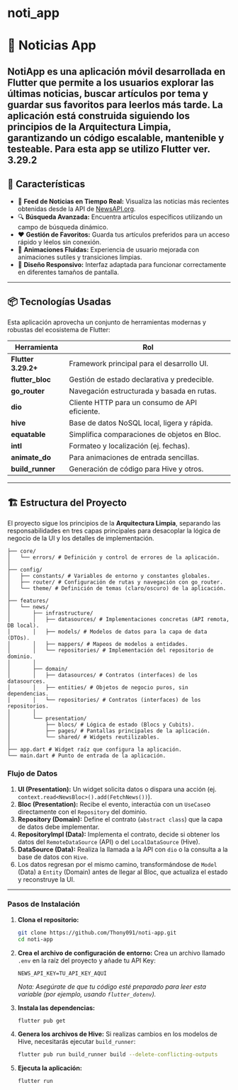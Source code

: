# noti_app

# 📱 Noticias App

**NotiApp** es una aplicación móvil desarrollada en Flutter que permite a los usuarios explorar las últimas noticias, buscar artículos por tema y guardar sus favoritos para leerlos más tarde. La aplicación está construida siguiendo los principios de la **Arquitectura Limpia**, garantizando un código escalable, mantenible y testeable.
Para esta app se utilizo  Flutter ver. 3.29.2 
---

## 🧩 Características

*   📰 **Feed de Noticias en Tiempo Real:** Visualiza las noticias más recientes obtenidas desde la API de [NewsAPI.org](https://newsapi.org).
*   🔍 **Búsqueda Avanzada:** Encuentra artículos específicos utilizando un campo de búsqueda dinámico.
*   ❤️ **Gestión de Favoritos:** Guarda tus artículos preferidos para un acceso rápido y léelos sin conexión.
*   🚀 **Animaciones Fluidas:** Experiencia de usuario mejorada con animaciones sutiles y transiciones limpias.
*   📱 **Diseño Responsivo:** Interfaz adaptada para funcionar correctamente en diferentes tamaños de pantalla.

---

## 📦 Tecnologías Usadas

Esta aplicación aprovecha un conjunto de herramientas modernas y robustas del ecosistema de Flutter:

| Herramienta        | Rol                                       |
| ------------------ | ----------------------------------------- |
| **Flutter 3.29.2+**| Framework principal para el desarrollo UI. |
| **flutter_bloc**   | Gestión de estado declarativa y predecible. |
| **go_router**      | Navegación estructurada y basada en rutas. |
| **dio**            | Cliente HTTP para un consumo de API eficiente. |
| **hive**           | Base de datos NoSQL local, ligera y rápida. |
| **equatable**      | Simplifica comparaciones de objetos en Bloc. |
| **intl**           | Formateo y localización (ej. fechas).    |
| **animate_do**     | Para animaciones de entrada sencillas.   |
| **build_runner**   | Generación de código para Hive y otros.   |

---

## 🏗️ Estructura del Proyecto

El proyecto sigue los principios de la **Arquitectura Limpia**, separando las responsabilidades en tres capas principales para desacoplar la lógica de negocio de la UI y los detalles de implementación.

```text
├── core/
│   └── errors/ # Definición y control de errores de la aplicación.
│   
├── config/
│   ├── constants/ # Variables de entorno y constantes globales.
│   ├── router/ # Configuración de rutas y navegación con go_router.
│   └── theme/ # Definición de temas (claro/oscuro) de la aplicación.
│
├── features/
│   └── news/
│       ├── infrastructure/
│       │   ├── datasources/ # Implementaciones concretas (API remota, DB local).
│       │   ├── models/ # Modelos de datos para la capa de data (DTOs).
│       │   ├── mappers/ # Mapeos de modelos a entidades.
│       │   └── repositories/ # Implementación del repositorio de dominio.
│       │
│       ├── domain/
│       │   ├── datasources/ # Contratos (interfaces) de los datasources.
│       │   ├── entities/ # Objetos de negocio puros, sin dependencias.
│       │   └── repositories/ # Contratos (interfaces) de los repositorios.
│       │
│       └── presentation/
│           ├── blocs/ # Lógica de estado (Blocs y Cubits).
│           ├── pages/ # Pantallas principales de la aplicación.
│           └── shared/ # Widgets reutilizables.
│
├── app.dart # Widget raíz que configura la aplicación.
└── main.dart # Punto de entrada de la aplicación.
```

### Flujo de Datos

1.  **UI (Presentation):** Un widget solicita datos o dispara una acción (ej. `context.read<NewsBloc>().add(FetchNews())`).
2.  **Bloc (Presentation):** Recibe el evento, interactúa con un `UseCase`o directamente con el `Repository` del dominio.
3.  **Repository (Domain):** Define el contrato (`abstract class`) que la capa de datos debe implementar.
4.  **RepositoryImpl (Data):** Implementa el contrato, decide si obtener los datos del `RemoteDataSource` (API) o del `LocalDataSource` (Hive).
5.  **DataSource (Data):** Realiza la llamada a la API con `dio` o la consulta a la base de datos con `Hive`.
6.  Los datos regresan por el mismo camino, transformándose de `Model` (Data) a `Entity` (Domain) antes de llegar al Bloc, que actualiza el estado y reconstruye la UI.

---

### Pasos de Instalación

1.  **Clona el repositorio:**
    ```bash
    git clone https://github.com/Thony091/noti-app.git
    cd noti-app
    ```

2.  **Crea el archivo de configuración de entorno:**
    Crea un archivo llamado `.env` en la raíz del proyecto y añade tu API Key:
    ```
    NEWS_API_KEY=TU_API_KEY_AQUÍ
    ```
    *Nota: Asegúrate de que tu código esté preparado para leer esta variable (por ejemplo, usando `flutter_dotenv`).*

3.  **Instala las dependencias:**
    ```bash
    flutter pub get
    ```

4.  **Genera los archivos de Hive:**
    Si realizas cambios en los modelos de Hive, necesitarás ejecutar `build_runner`:
    ```bash
    flutter pub run build_runner build --delete-conflicting-outputs
    ```

5.  **Ejecuta la aplicación:**
    ```bash
    flutter run
    ```
